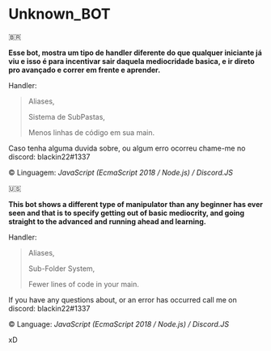 # Unknown_BOT
🇧🇷

**Esse bot, mostra um tipo de handler diferente do que qualquer iniciante já viu e isso é para incentivar sair daquela mediocridade basica, e ir direto pro avançado e correr em frente e aprender.**

Handler:

> Aliases,
> 
> Sistema de SubPastas,
> 
> Menos linhas de código em sua main.
> 

Caso tenha alguma duvida sobre, ou algum erro ocorreu chame-me no discord: blackin22#1337

©️ Linguagem: *JavaScript (EcmaScript 2018 / Node.js) / Discord.JS*

🇺🇸

**This bot shows a different type of manipulator than any beginner has ever seen and that is to specify getting out of basic mediocrity, and going straight to the advanced and running ahead and learning.**

Handler:

> Aliases,
> 
> Sub-Folder System,
> 
> Fewer lines of code in your main.
> 

If you have any questions about, or an error has occurred call me on discord: blackin22#1337

©️ Language: *JavaScript (EcmaScript 2018 / Node.js) / Discord.JS*

xD
